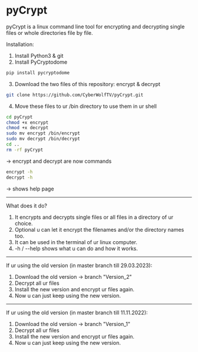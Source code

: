 # pyCrypt
pyCrypt is a linux command line tool for encrypting and decrypting single files or whole directories file by file.

Installation:
1. Install Python3 & git
2. Install PyCryptodome
```sh
pip install pycryptodome
```
3. Download the two files of this repository: encrypt & decrypt
```sh
git clone https://github.com/CyberWolfTV/pyCrypt.git
```
4. Move these files to ur /bin directory to use them in ur shell
```sh
cd pyCrypt
chmod +x encrypt
chmod +x decrypt
sudo mv encrypt /bin/encrypt
sudo mv decrypt /bin/decrypt
cd ..
rm -rf pyCrypt
```
-> encrypt and decrypt are now commands
```sh
encrypt -h 
decrypt -h 
```
-> shows help page

***
What does it do?
1. It encrypts and decrypts single files or all files in a directory of ur choice.
2. Optional u can let it encrypt the filenames and/or the directory names too.
3. It can be used in the terminal of ur linux computer.
4. -h / --help shows what u can do and how it works.

***
If ur using the old version (in master branch till 29.03.2023):
1. Download the old version -> branch "Version_2"
2. Decrypt all ur files
3. Install the new version and encrypt ur files again.
4. Now u can just keep using the new version.

***
If ur using the old version (in master branch till 11.11.2022):
1. Download the old version -> branch "Version_1"
2. Decrypt all ur files
3. Install the new version and encrypt ur files again.
4. Now u can just keep using the new version.
